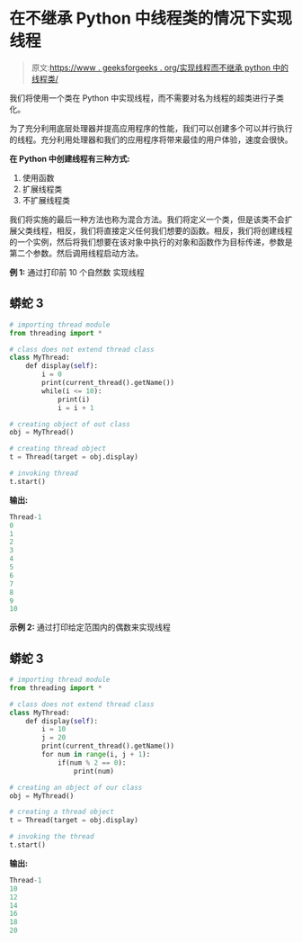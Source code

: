 # 在不继承 Python 中线程类的情况下实现线程

> 原文:[https://www . geeksforgeeks . org/实现线程而不继承 python 中的线程类/](https://www.geeksforgeeks.org/implementing-threading-without-inheriting-the-thread-class-in-python/)

我们将使用一个类在 Python 中实现线程，而不需要对名为线程的超类进行子类化。

为了充分利用底层处理器并提高应用程序的性能，我们可以创建多个可以并行执行的线程。充分利用处理器和我们的应用程序将带来最佳的用户体验，速度会很快。

**在 Python 中创建线程有三种方式:**

1.  使用函数
2.  扩展线程类
3.  不扩展线程类

我们将实施的最后一种方法也称为混合方法。我们将定义一个类，但是该类不会扩展父类线程，相反，我们将直接定义任何我们想要的函数。相反，我们将创建线程的一个实例，然后将我们想要在该对象中执行的对象和函数作为目标传递，参数是第二个参数。然后调用线程启动方法。

**例 1:**
通过打印前 10 个自然数
实现线程

## 蟒蛇 3

```py
# importing thread module
from threading import *

# class does not extend thread class
class MyThread:
    def display(self):
        i = 0
        print(current_thread().getName())
        while(i <= 10):
            print(i)
            i = i + 1

# creating object of out class
obj = MyThread()

# creating thread object
t = Thread(target = obj.display)

# invoking thread
t.start()
```

**输出:**

```py
Thread-1
0
1
2
3
4
5
6
7
8
9
10

```

**示例 2:**
通过打印给定范围内的偶数来实现线程

## 蟒蛇 3

```py
# importing thread module
from threading import *

# class does not extend thread class
class MyThread:
    def display(self):
        i = 10 
        j = 20
        print(current_thread().getName())
        for num in range(i, j + 1):
            if(num % 2 == 0):
                print(num)

# creating an object of our class                
obj = MyThread()

# creating a thread object
t = Thread(target = obj.display)

# invoking the thread
t.start()
```

**输出:**

```py
Thread-1 
10 
12 
14 
16 
18 
20

```